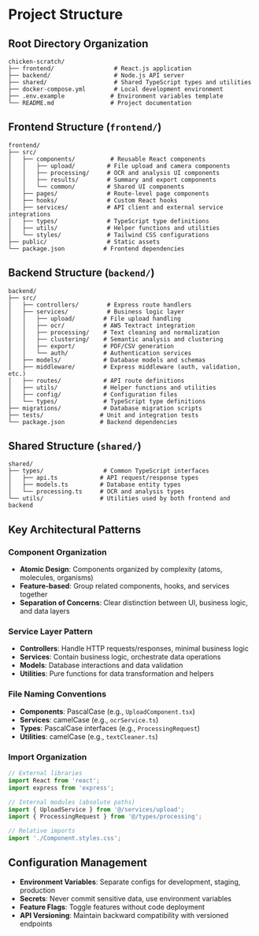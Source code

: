 # Project Structure

## Root Directory Organization

```
chicken-scratch/
├── frontend/                 # React.js application
├── backend/                  # Node.js API server
├── shared/                   # Shared TypeScript types and utilities
├── docker-compose.yml        # Local development environment
├── .env.example             # Environment variables template
└── README.md                # Project documentation
```

## Frontend Structure (`frontend/`)

```
frontend/
├── src/
│   ├── components/          # Reusable React components
│   │   ├── upload/         # File upload and camera components
│   │   ├── processing/     # OCR and analysis UI components
│   │   ├── results/        # Summary and export components
│   │   └── common/         # Shared UI components
│   ├── pages/              # Route-level page components
│   ├── hooks/              # Custom React hooks
│   ├── services/           # API client and external service integrations
│   ├── types/              # TypeScript type definitions
│   ├── utils/              # Helper functions and utilities
│   └── styles/             # Tailwind CSS configurations
├── public/                 # Static assets
└── package.json           # Frontend dependencies
```

## Backend Structure (`backend/`)

```
backend/
├── src/
│   ├── controllers/        # Express route handlers
│   ├── services/           # Business logic layer
│   │   ├── upload/        # File upload handling
│   │   ├── ocr/           # AWS Textract integration
│   │   ├── processing/    # Text cleaning and normalization
│   │   ├── clustering/    # Semantic analysis and clustering
│   │   ├── export/        # PDF/CSV generation
│   │   └── auth/          # Authentication services
│   ├── models/            # Database models and schemas
│   ├── middleware/        # Express middleware (auth, validation, etc.)
│   ├── routes/            # API route definitions
│   ├── utils/             # Helper functions and utilities
│   ├── config/            # Configuration files
│   └── types/             # TypeScript type definitions
├── migrations/            # Database migration scripts
├── tests/                # Unit and integration tests
└── package.json          # Backend dependencies
```

## Shared Structure (`shared/`)

```
shared/
├── types/                 # Common TypeScript interfaces
│   ├── api.ts            # API request/response types
│   ├── models.ts         # Database entity types
│   └── processing.ts     # OCR and analysis types
└── utils/                # Utilities used by both frontend and backend
```

## Key Architectural Patterns

### Component Organization
- **Atomic Design**: Components organized by complexity (atoms, molecules, organisms)
- **Feature-based**: Group related components, hooks, and services together
- **Separation of Concerns**: Clear distinction between UI, business logic, and data layers

### Service Layer Pattern
- **Controllers**: Handle HTTP requests/responses, minimal business logic
- **Services**: Contain business logic, orchestrate data operations
- **Models**: Database interactions and data validation
- **Utilities**: Pure functions for data transformation and helpers

### File Naming Conventions
- **Components**: PascalCase (e.g., `UploadComponent.tsx`)
- **Services**: camelCase (e.g., `ocrService.ts`)
- **Types**: PascalCase interfaces (e.g., `ProcessingRequest`)
- **Utilities**: camelCase (e.g., `textCleaner.ts`)

### Import Organization
```typescript
// External libraries
import React from 'react';
import express from 'express';

// Internal modules (absolute paths)
import { UploadService } from '@/services/upload';
import { ProcessingRequest } from '@/types/processing';

// Relative imports
import './Component.styles.css';
```

## Configuration Management
- **Environment Variables**: Separate configs for development, staging, production
- **Secrets**: Never commit sensitive data, use environment variables
- **Feature Flags**: Toggle features without code deployment
- **API Versioning**: Maintain backward compatibility with versioned endpoints